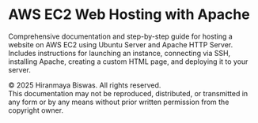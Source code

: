 # AWS EC2 Web Hosting with Apache

Comprehensive documentation and step-by-step guide for hosting a website on AWS EC2 using Ubuntu Server and Apache HTTP Server.  
Includes instructions for launching an instance, connecting via SSH, installing Apache, creating a custom HTML page, and deploying it to your server.


© 2025 Hiranmaya Biswas. All rights reserved.  
This documentation may not be reproduced, distributed, or transmitted in any form or by any means without prior written permission from the copyright owner.
